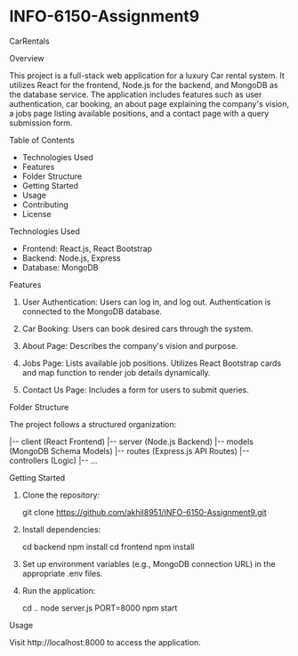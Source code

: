 # INFO-6150-Assignment9

CarRentals

Overview

This project is a full-stack web application for a luxury Car rental system. It utilizes React for the frontend, Node.js for the backend, and MongoDB as the database service. The application includes features such as user authentication, car booking, an about page explaining the company's vision, a jobs page listing available positions, and a contact page with a query submission form.

Table of Contents

- Technologies Used
- Features
- Folder Structure
- Getting Started
- Usage
- Contributing
- License

Technologies Used

- Frontend: React.js, React Bootstrap
- Backend: Node.js, Express
- Database: MongoDB

Features

1. User Authentication: Users can log in, and log out. Authentication is connected to the MongoDB database.

2. Car Booking: Users can book desired cars through the system.

3. About Page: Describes the company's vision and purpose.

4. Jobs Page: Lists available job positions. Utilizes React Bootstrap cards and map function to render job details dynamically.

5. Contact Us Page: Includes a form for users to submit queries.

Folder Structure

The project follows a structured organization:

|-- client (React Frontend)
|-- server (Node.js Backend)
|-- models (MongoDB Schema Models)
|-- routes (Express.js API Routes)
|-- controllers (Logic)
|-- ...

Getting Started

1. Clone the repository:

   git clone https://github.com/akhil8951/INFO-6150-Assignment9.git

2. Install dependencies:

   cd backend
   npm install
   cd frontend
   npm install

3. Set up environment variables (e.g., MongoDB connection URL) in the appropriate .env files.

4. Run the application:

   cd ..
   node server.js
   PORT=8000 npm start

Usage

Visit http://localhost:8000 to access the application.
